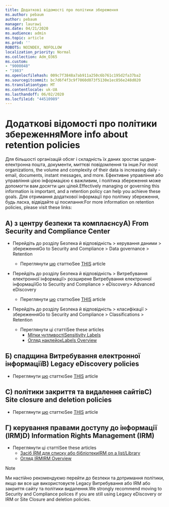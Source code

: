 ```yaml
---
title: Додаткові відомості про політики збереження
ms.author: pebaum
author: pebaum
manager: laurawi
ms.date: 04/21/2020
ms.audience: admin
ms.topic: article
ms.prod: ''
ROBOTS: NOINDEX, NOFOLLOW
localization_priority: Normal
ms.collection: Adm_O365
ms.custom:
- "9000048"
- "1983"
ms.openlocfilehash: 009c7f3848a7ab911a250c6b761c195d2fa37ba2
ms.sourcegitcommit: bc7d6f4f3c9f7060d073f5130e1ec856e248d020
ms.translationtype: MT
ms.contentlocale: uk-UA
ms.lasthandoff: 06/02/2020
ms.locfileid: "44510989"
---
```

# <a name="more-info-about-retention-policies"></a><span data-ttu-id="7a628-102">Додаткові відомості про політики збереження</span><span class="sxs-lookup"><span data-stu-id="7a628-102">More info about retention policies</span></span>

<span data-ttu-id="7a628-103">Для більшості організацій обсяг і складність їх даних зростає щодня-електронна пошта, документи, миттєві повідомлення та інше.</span><span class="sxs-lookup"><span data-stu-id="7a628-103">For most organizations, the volume and complexity of their data is increasing daily - email, documents, instant messages, and more.</span></span> <span data-ttu-id="7a628-104">Ефективне управління або управління цією інформацією є важливим, і політика збереження може допомогти вам досягти цих цілей.</span><span class="sxs-lookup"><span data-stu-id="7a628-104">Effectively managing or governing this information is important, and a retention policy can help you achieve these goals.</span></span> <span data-ttu-id="7a628-105">Для отримання додаткової інформації про політику збереження, будь ласка, відвідайте ці посилання:</span><span class="sxs-lookup"><span data-stu-id="7a628-105">For more information on retention policies, please visit these links:</span></span>

## <a name="a-from-security-and-compliance-center"></a><span data-ttu-id="7a628-106">А) з центру безпеки та комплаєнсу</span><span class="sxs-lookup"><span data-stu-id="7a628-106">A) From Security and Compliance Center</span></span>

- <span data-ttu-id="7a628-107">Перейдіть до розділу Безпека й відповідність > керування даними > збереження</span><span class="sxs-lookup"><span data-stu-id="7a628-107">Go to Security and Compliance > Data governance > Retention</span></span>
  - <span data-ttu-id="7a628-108">Переглянути [цю](https://docs.microsoft.com/microsoft-365/compliance/retention-policies) статтю</span><span class="sxs-lookup"><span data-stu-id="7a628-108">See [THIS](https://docs.microsoft.com/microsoft-365/compliance/retention-policies) article</span></span>

- <span data-ttu-id="7a628-109">Перейдіть до розділу Безпека й відповідність > Витребування електронної інформації> розширене Витребування електронної інформації</span><span class="sxs-lookup"><span data-stu-id="7a628-109">Go to Security and Compliance > eDiscovery> Advanced eDiscovery</span></span> 
  - <span data-ttu-id="7a628-110">Переглянути [цю](https://docs.microsoft.com/microsoft-365/compliance/ediscovery-cases) статтю</span><span class="sxs-lookup"><span data-stu-id="7a628-110">See [THIS](https://docs.microsoft.com/microsoft-365/compliance/ediscovery-cases) article</span></span>

- <span data-ttu-id="7a628-111">Перейдіть до розділу Безпека й відповідність > класифікації > збереження</span><span class="sxs-lookup"><span data-stu-id="7a628-111">Go to Security and Compliance > Classifications > Retention</span></span>
  - <span data-ttu-id="7a628-112">Переглянути ці статті</span><span class="sxs-lookup"><span data-stu-id="7a628-112">See these articles</span></span>
    - [<span data-ttu-id="7a628-113">Мітки чутливості</span><span class="sxs-lookup"><span data-stu-id="7a628-113">Sensitivity Labels</span></span>](https://docs.microsoft.com/microsoft-365/compliance/sensitivity-labels)
    - [<span data-ttu-id="7a628-114">Огляд наклейок</span><span class="sxs-lookup"><span data-stu-id="7a628-114">Labels Overview</span></span>](https://docs.microsoft.com/microsoft-365/compliance/labels)

## <a name="b-legacy-ediscovery-policies"></a><span data-ttu-id="7a628-115">Б) спадщина Витребування електронної інформації</span><span class="sxs-lookup"><span data-stu-id="7a628-115">B) Legacy eDiscovery policies</span></span>

- <span data-ttu-id="7a628-116">Переглянути [цю](https://support.office.com/article/Set-up-an-eDiscovery-Center-in-SharePoint-Online-A18F8975-AA7F-43B4-A7D6-001D14744D8E) статтю</span><span class="sxs-lookup"><span data-stu-id="7a628-116">See [THIS](https://support.office.com/article/Set-up-an-eDiscovery-Center-in-SharePoint-Online-A18F8975-AA7F-43B4-A7D6-001D14744D8E) article</span></span>

## <a name="c-site-closure-and-deletion-policies"></a><span data-ttu-id="7a628-117">C) політики закриття та видалення сайтів</span><span class="sxs-lookup"><span data-stu-id="7a628-117">C) Site closure and deletion policies</span></span>

- <span data-ttu-id="7a628-118">Переглянути [цю](https://support.office.com/article/Use-policies-for-site-closure-and-deletion-A8280D82-27FD-48C5-9ADF-8A5431208BA5) статтю</span><span class="sxs-lookup"><span data-stu-id="7a628-118">See [THIS](https://support.office.com/article/Use-policies-for-site-closure-and-deletion-A8280D82-27FD-48C5-9ADF-8A5431208BA5) article</span></span>  

## <a name="d-information-rights-management-irm"></a><span data-ttu-id="7a628-119">Г) керування правами доступу до інформації (IRM)</span><span class="sxs-lookup"><span data-stu-id="7a628-119">D) Information Rights Management (IRM)</span></span>

- <span data-ttu-id="7a628-120">Переглянути ці статті</span><span class="sxs-lookup"><span data-stu-id="7a628-120">See these articles</span></span>
  - [<span data-ttu-id="7a628-121">Засіб IRM для списку або бібліотеки</span><span class="sxs-lookup"><span data-stu-id="7a628-121">IRM on a list/Library</span></span>](https://support.office.com/article/apply-information-rights-management-to-a-list-or-library-3bdb5c4e-94fc-4741-b02f-4e7cc3c54aa1)
  - [<span data-ttu-id="7a628-122">Огляд IRM</span><span class="sxs-lookup"><span data-stu-id="7a628-122">IRM Overview</span></span>](https://support.office.com/article/create-and-apply-information-management-policies-eb501fe9-2ef6-4150-945a-65a6451ee9e9)

> [!Note]
> <span data-ttu-id="7a628-123">Ми настійно рекомендуємо перейти до безпеки та дотримання політики, якщо ви все ще використовуєте Legacy Витребування або IRM або закриття сайту та політики видалення.</span><span class="sxs-lookup"><span data-stu-id="7a628-123">We strongly recommend moving to Security and Compliance polices if you are still using Legacy eDiscovery or IRM or Site Closure and deletion policies.</span></span>
